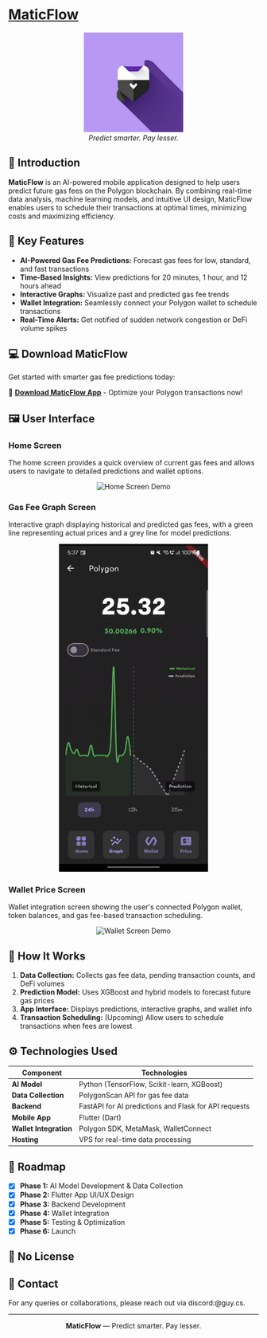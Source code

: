 # [MaticFlow](https://maticflow.aviralansh.xyz)
<p align="center">
  <img src="/assests/icon.jpeg" alt="MaticFlow Logo" width="200" height="200">
  <br>
  <em>Predict smarter. Pay lesser.</em>
</p>

## 🚀 Introduction
**MaticFlow** is an AI-powered mobile application designed to help users predict future gas fees on the Polygon blockchain. By combining real-time data analysis, machine learning models, and intuitive UI design, MaticFlow enables users to schedule their transactions at optimal times, minimizing costs and maximizing efficiency.

## 📲 Key Features
- **AI-Powered Gas Fee Predictions:** Forecast gas fees for low, standard, and fast transactions
- **Time-Based Insights:** View predictions for 20 minutes, 1 hour, and 12 hours ahead
- **Interactive Graphs:** Visualize past and predicted gas fee trends
- **Wallet Integration:** Seamlessly connect your Polygon wallet to schedule transactions
- **Real-Time Alerts:** Get notified of sudden network congestion or DeFi volume spikes

## 💻 Download MaticFlow
Get started with smarter gas fee predictions today:

📱 **[Download MaticFlow App](https://maticflow.aviralansh.xyz)** - Optimize your Polygon transactions now!

## 🖼️ User Interface
### Home Screen
The home screen provides a quick overview of current gas fees and allows users to navigate to detailed predictions and wallet options.
<p align="center">
  <img src="/assests/home_screen.gif" alt="Home Screen Demo" width="300">
</p>
    
### Gas Fee Graph Screen
Interactive graph displaying historical and predicted gas fees, with a green line representing actual prices and a grey line for model predictions.
<p align="center">
  <img src="/assests/graph_screen.gif" alt="Graph Screen Demo" width="300">
</p>
    
### Wallet Price Screen
Wallet integration screen showing the user's connected Polygon wallet, token balances, and gas fee-based transaction scheduling.
<p align="center">
  <img src="/assests/wallet_screen.gif" alt="Wallet Screen Demo" width="300">
</p>
    
## 🎯 How It Works
1. **Data Collection:** Collects gas fee data, pending transaction counts, and DeFi volumes
2. **Prediction Model:** Uses XGBoost and hybrid models to forecast future gas prices
3. **App Interface:** Displays predictions, interactive graphs, and wallet info
4. **Transaction Scheduling:** (Upcoming) Allow users to schedule transactions when fees are lowest

## ⚙️ Technologies Used
| Component | Technologies |
|-----------|--------------| 
| **AI Model** | Python (TensorFlow, Scikit-learn, XGBoost) |
| **Data Collection** | PolygonScan API for gas fee data |
| **Backend** | FastAPI for AI predictions and Flask for API requests |
| **Mobile App** | Flutter (Dart) |
| **Wallet Integration** | Polygon SDK, MetaMask, WalletConnect |
| **Hosting** | VPS for real-time data processing |

## 📅 Roadmap
- [x] **Phase 1:** AI Model Development & Data Collection
- [x] **Phase 2:** Flutter App UI/UX Design
- [x] **Phase 3:** Backend Development
- [x] **Phase 4:** Wallet Integration
- [x] **Phase 5:** Testing & Optimization
- [x] **Phase 6:** Launch

## 📄 No License

## 📧 Contact
For any queries or collaborations, please reach out via discord:@guy.cs.

---
<p align="center">
  <strong>MaticFlow</strong> — Predict smarter. Pay lesser.
</p>
